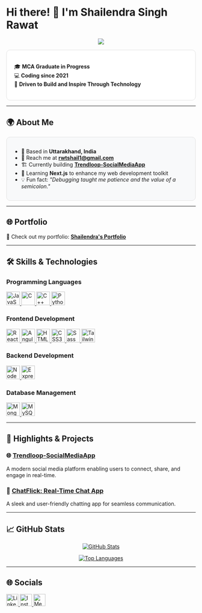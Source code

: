 # Hi there! 👋 I'm Shailendra Singh Rawat

<p align="center">
  <a href="https://github.com/DenverCoder1/readme-typing-svg">
    <img src="https://readme-typing-svg.herokuapp.com/?lines=MERN+Stack+Developer;Always+Curious+to+Learn;Passionate+about+Technology&center=true&color=6A0DAD">
  </a>
</p>

<div style="background-color:#ffffff; padding:20px; border-radius:10px; border: 1px solid #e0e0e0;">

🎓 **MCA Graduate in Progress**  
💻 **Coding since 2021**  
🌟 **Driven to Build and Inspire Through Technology**
</div>

---

## 🌍 About Me

<div style="background-color:#f8f9fa; padding:15px; border-radius:10px; border: 1px solid #e0e0e0;">

- 🏡 Based in **Uttarakhand, India**
- 📩 Reach me at **[rwtshail1@gmail.com](mailto:rwtshail1@gmail.com)**
- 🏗️ Currently building **[Trendloop-SocialMediaApp](https://github.com/sahil1-rawat/Trendloop-SocialMediaApp)**
- 🚀 Learning **Next.js** to enhance my web development toolkit
- 💡 Fun fact: *"Debugging taught me patience and the value of a semicolon."*

</div>

---

## 🌐 Portfolio

🌟 Check out my portfolio: **[Shailendra's Portfolio](https://rawatportfolio.onrender.com/)**

---

## 🛠️ Skills & Technologies

### **Programming Languages**
<p align="left">
  <a href="https://developer.mozilla.org/en-US/docs/Web/JavaScript" target="_blank" rel="noreferrer">
    <img src="https://raw.githubusercontent.com/danielcranney/readme-generator/main/public/icons/skills/javascript-colored.svg" width="36" height="36" alt="JavaScript" />
  </a>
  <a href="https://docs.microsoft.com/en-us/cpp/?view=msvc-170" target="_blank" rel="noreferrer">
    <img src="https://raw.githubusercontent.com/danielcranney/readme-generator/main/public/icons/skills/c-colored.svg" width="36" height="36" alt="C" />
  </a>
  <a href="https://docs.microsoft.com/en-us/cpp/?view=msvc-170" target="_blank" rel="noreferrer">
    <img src="https://raw.githubusercontent.com/danielcranney/readme-generator/main/public/icons/skills/cplusplus-colored.svg" width="36" height="36" alt="C++" />
  </a>
  <a href="https://www.python.org/" target="_blank" rel="noreferrer">
    <img src="https://raw.githubusercontent.com/danielcranney/readme-generator/main/public/icons/skills/python-colored.svg" width="36" height="36" alt="Python" />
  </a>
</p>

### **Frontend Development**
<p align="left">
  <a href="https://reactjs.org/" target="_blank" rel="noreferrer">
    <img src="https://raw.githubusercontent.com/danielcranney/readme-generator/main/public/icons/skills/react-colored.svg" width="36" height="36" alt="React" />
  </a>
  <a href="https://angular.io/" target="_blank" rel="noreferrer">
    <img src="https://raw.githubusercontent.com/danielcranney/readme-generator/main/public/icons/skills/angularjs-colored.svg" width="36" height="36" alt="Angular" />
  </a>
  <a href="https://developer.mozilla.org/en-US/docs/Glossary/HTML5" target="_blank" rel="noreferrer">
    <img src="https://raw.githubusercontent.com/danielcranney/readme-generator/main/public/icons/skills/html5-colored.svg" width="36" height="36" alt="HTML5" />
  </a>
  <a href="https://www.w3.org/TR/CSS/#css" target="_blank" rel="noreferrer">
    <img src="https://raw.githubusercontent.com/danielcranney/readme-generator/main/public/icons/skills/css3-colored.svg" width="36" height="36" alt="CSS3" />
  </a>
  <a href="https://sass-lang.com/" target="_blank" rel="noreferrer">
    <img src="https://raw.githubusercontent.com/danielcranney/readme-generator/main/public/icons/skills/sass-colored.svg" width="36" height="36" alt="Sass" />
  </a>
  <a href="https://tailwindcss.com/" target="_blank" rel="noreferrer">
    <img src="https://raw.githubusercontent.com/danielcranney/readme-generator/main/public/icons/skills/tailwindcss-colored.svg" width="36" height="36" alt="TailwindCSS" />
  </a>
</p>

### **Backend Development**
<p align="left">
  <a href="https://nodejs.org/en/" target="_blank" rel="noreferrer">
    <img src="https://raw.githubusercontent.com/danielcranney/readme-generator/main/public/icons/skills/nodejs-colored.svg" width="36" height="36" alt="NodeJS" />
  </a>
  <a href="https://expressjs.com/" target="_blank" rel="noreferrer">
    <img src="https://raw.githubusercontent.com/danielcranney/readme-generator/main/public/icons/skills/express-colored.svg" width="36" height="36" alt="Express" />
  </a>
</p>

### **Database Management**
<p align="left">
  <a href="https://www.mongodb.com/" target="_blank" rel="noreferrer">
    <img src="https://raw.githubusercontent.com/danielcranney/readme-generator/main/public/icons/skills/mongodb-colored.svg" width="36" height="36" alt="MongoDB" />
  </a>
  <a href="https://www.mysql.com/" target="_blank" rel="noreferrer">
    <img src="https://raw.githubusercontent.com/danielcranney/readme-generator/main/public/icons/skills/mysql-colored.svg" width="36" height="36" alt="MySQL" />
  </a>
</p>

---

## 🌟 Highlights & Projects

### **🌐 [Trendloop-SocialMediaApp](https://github.com/sahil1-rawat/Trendloop-SocialMediaApp)**
A modern social media platform enabling users to connect, share, and engage in real-time.

### **💬 [ChatFlick: Real-Time Chat App](https://github.com/sahil1-rawat/ChatFlick--Chatting-App)**
A sleek and user-friendly chatting app for seamless communication.

---

## 📈 GitHub Stats

<p align="center">
  <a href="http://www.github.com/sahil1-rawat">
    <img src="https://github-readme-stats.vercel.app/api?username=sahil1-rawat&show_icons=true&hide=stars,prs,issues,contribs&title_color=6A0DAD&text_color=3B82F6&icon_color=9333EA&bg_color=f9f9f9&hide_border=true&show_icons=true" alt="GitHub Stats" />
  </a>
</p>

<p align="center">
  <a href="https://github.com/sahil1-rawat">
    <img src="https://github-readme-stats.vercel.app/api/top-langs/?username=sahil1-rawat&langs_count=10&title_color=6A0DAD&text_color=3B82F6&icon_color=9333EA&bg_color=f9f9f9&hide_border=true&locale=en&custom_title=Top%20%Languages" alt="Top Languages" />
  </a>
</p>

---

## 🌐 Socials

<p align="left">
  <a href="https://www.linkedin.com/in/shailendra-singh-rawat-398965171" target="_blank" rel="noreferrer">
    <img src="https://raw.githubusercontent.com/danielcranney/readme-generator/main/public/icons/socials/linkedin.svg" width="32" height="32" alt="LinkedIn" />
  </a>
  <a href="http://www.instagram.com/shailendra19254" target="_blank" rel="noreferrer">
    <img src="https://raw.githubusercontent.com/danielcranney/readme-generator/main/public/icons/socials/instagram.svg" width="32" height="32" alt="Instagram" />
  </a>
  <a href="http://www.medium.com/@rwtshail1" target="_blank" rel="noreferrer">
    <img src="https://raw.githubusercontent.com/danielcranney/readme-generator/main/public/icons/socials/medium.svg" width="32" height="32" alt="Medium" />
  </a>
</p>
